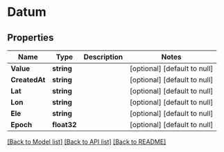 # Datum

## Properties
Name | Type | Description | Notes
------------ | ------------- | ------------- | -------------
**Value** | **string** |  | [optional] [default to null]
**CreatedAt** | **string** |  | [optional] [default to null]
**Lat** | **string** |  | [optional] [default to null]
**Lon** | **string** |  | [optional] [default to null]
**Ele** | **string** |  | [optional] [default to null]
**Epoch** | **float32** |  | [optional] [default to null]

[[Back to Model list]](../README.md#documentation-for-models) [[Back to API list]](../README.md#documentation-for-api-endpoints) [[Back to README]](../README.md)


